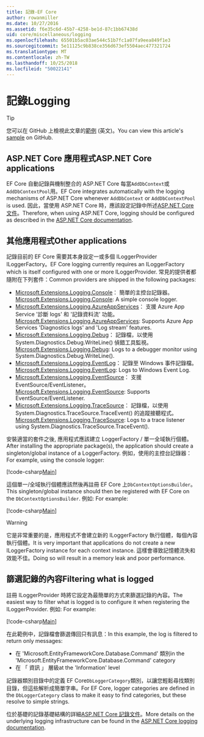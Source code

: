 ```yaml
---
title: 記錄-EF Core
author: rowanmiller
ms.date: 10/27/2016
ms.assetid: f6e35c6d-45b7-4258-be1d-87c1bb67438d
uid: core/miscellaneous/logging
ms.openlocfilehash: 65501b5ac03ae544c51b7fc1a07fa9eea849f1e3
ms.sourcegitcommit: 5e11125c9b838ce356d673ef5504aec477321724
ms.translationtype: MT
ms.contentlocale: zh-TW
ms.lasthandoff: 10/25/2018
ms.locfileid: "50022141"
---
```

# <a name="logging"></a><span data-ttu-id="39ed3-102">記錄</span><span class="sxs-lookup"><span data-stu-id="39ed3-102">Logging</span></span>

> [!TIP]  
> <span data-ttu-id="39ed3-103">您可以在 GitHub 上檢視此文章的[範例](https://github.com/aspnet/EntityFramework.Docs/tree/master/samples/core/Miscellaneous/Logging) \(英文\)。</span><span class="sxs-lookup"><span data-stu-id="39ed3-103">You can view this article's [sample](https://github.com/aspnet/EntityFramework.Docs/tree/master/samples/core/Miscellaneous/Logging) on GitHub.</span></span>

## <a name="aspnet-core-applications"></a><span data-ttu-id="39ed3-104">ASP.NET Core 應用程式</span><span class="sxs-lookup"><span data-stu-id="39ed3-104">ASP.NET Core applications</span></span>

<span data-ttu-id="39ed3-105">EF Core 自動記錄與機制整合的 ASP.NET Core 每當`AddDbContext`或`AddDbContextPool`用。</span><span class="sxs-lookup"><span data-stu-id="39ed3-105">EF Core integrates automatically with the logging mechanisms of ASP.NET Core whenever `AddDbContext` or `AddDbContextPool` is used.</span></span> <span data-ttu-id="39ed3-106">因此，當使用 ASP.NET Core 時，應該設定記錄中所述[ASP.NET Core 文件](https://docs.microsoft.com/aspnet/core/fundamentals/logging?tabs=aspnetcore2x)。</span><span class="sxs-lookup"><span data-stu-id="39ed3-106">Therefore, when using ASP.NET Core, logging should be configured as described in the [ASP.NET Core documentation](https://docs.microsoft.com/aspnet/core/fundamentals/logging?tabs=aspnetcore2x).</span></span>

## <a name="other-applications"></a><span data-ttu-id="39ed3-107">其他應用程式</span><span class="sxs-lookup"><span data-stu-id="39ed3-107">Other applications</span></span>

<span data-ttu-id="39ed3-108">記錄目前的 EF Core 需要其本身設定一或多個 ILoggerProvider ILoggerFactory。</span><span class="sxs-lookup"><span data-stu-id="39ed3-108">EF Core logging currently requires an ILoggerFactory which is itself configured with one or more ILoggerProvider.</span></span> <span data-ttu-id="39ed3-109">常見的提供者都隨附在下列套件：</span><span class="sxs-lookup"><span data-stu-id="39ed3-109">Common providers are shipped in the following packages:</span></span>

* <span data-ttu-id="39ed3-110">[Microsoft.Extensions.Logging.Console](https://www.nuget.org/packages/Microsoft.Extensions.Logging.Console/)： 簡單的主控台記錄器。</span><span class="sxs-lookup"><span data-stu-id="39ed3-110">[Microsoft.Extensions.Logging.Console](https://www.nuget.org/packages/Microsoft.Extensions.Logging.Console/): A simple console logger.</span></span>
* <span data-ttu-id="39ed3-111">[Microsoft.Extensions.Logging.AzureAppServices](https://www.nuget.org/packages/Microsoft.Extensions.Logging.AzureAppServices/)： 支援 Azure App Service '診斷 logs' 和 '記錄資料流' 功能。</span><span class="sxs-lookup"><span data-stu-id="39ed3-111">[Microsoft.Extensions.Logging.AzureAppServices](https://www.nuget.org/packages/Microsoft.Extensions.Logging.AzureAppServices/): Supports Azure App Services 'Diagnostics logs' and 'Log stream' features.</span></span>
* <span data-ttu-id="39ed3-112">[Microsoft.Extensions.Logging.Debug](https://www.nuget.org/packages/Microsoft.Extensions.Logging.Debug/)： 記錄檔，以使用 System.Diagnostics.Debug.WriteLine() 偵錯工具監視。</span><span class="sxs-lookup"><span data-stu-id="39ed3-112">[Microsoft.Extensions.Logging.Debug](https://www.nuget.org/packages/Microsoft.Extensions.Logging.Debug/): Logs to a debugger monitor using System.Diagnostics.Debug.WriteLine().</span></span>
* <span data-ttu-id="39ed3-113">[Microsoft.Extensions.Logging.EventLog](https://www.nuget.org/packages/Microsoft.Extensions.Logging.EventLog/)： 記錄至 Windows 事件記錄檔。</span><span class="sxs-lookup"><span data-stu-id="39ed3-113">[Microsoft.Extensions.Logging.EventLog](https://www.nuget.org/packages/Microsoft.Extensions.Logging.EventLog/): Logs to Windows Event Log.</span></span>
* <span data-ttu-id="39ed3-114">[Microsoft.Extensions.Logging.EventSource](https://www.nuget.org/packages/Microsoft.Extensions.Logging.EventSource/)： 支援 EventSource/EventListener。</span><span class="sxs-lookup"><span data-stu-id="39ed3-114">[Microsoft.Extensions.Logging.EventSource](https://www.nuget.org/packages/Microsoft.Extensions.Logging.EventSource/): Supports EventSource/EventListener.</span></span>
* <span data-ttu-id="39ed3-115">[Microsoft.Extensions.Logging.TraceSource](https://www.nuget.org/packages/Microsoft.Extensions.Logging.TraceSource/)： 記錄檔，以使用 System.Diagnostics.TraceSource.TraceEvent() 的追蹤接聽程式。</span><span class="sxs-lookup"><span data-stu-id="39ed3-115">[Microsoft.Extensions.Logging.TraceSource](https://www.nuget.org/packages/Microsoft.Extensions.Logging.TraceSource/): Logs to a trace listener using System.Diagnostics.TraceSource.TraceEvent().</span></span>

<span data-ttu-id="39ed3-116">安裝適當的套件之後, 應用程式應該建立 LoggerFactory / 單一全域執行個體。</span><span class="sxs-lookup"><span data-stu-id="39ed3-116">After installing the appropriate package(s), the application should create a singleton/global instance of a LoggerFactory.</span></span> <span data-ttu-id="39ed3-117">例如，使用的主控台記錄器：</span><span class="sxs-lookup"><span data-stu-id="39ed3-117">For example, using the console logger:</span></span>

[!code-csharp[Main](../../../samples/core/Miscellaneous/Logging/Logging/BloggingContext.cs#DefineLoggerFactory)]

<span data-ttu-id="39ed3-118">這個單一/全域執行個體應該然後再註冊 EF Core 上`DbContextOptionsBuilder`。</span><span class="sxs-lookup"><span data-stu-id="39ed3-118">This singleton/global instance should then be registered with EF Core on the `DbContextOptionsBuilder`.</span></span> <span data-ttu-id="39ed3-119">例如: </span><span class="sxs-lookup"><span data-stu-id="39ed3-119">For example:</span></span>

[!code-csharp[Main](../../../samples/core/Miscellaneous/Logging/Logging/BloggingContext.cs#RegisterLoggerFactory)]

> [!WARNING]
> <span data-ttu-id="39ed3-120">它是非常重要的是，應用程式不會建立新的 ILoggerFactory 執行個體，每個內容執行個體。</span><span class="sxs-lookup"><span data-stu-id="39ed3-120">It is very important that applications do not create a new ILoggerFactory instance for each context instance.</span></span> <span data-ttu-id="39ed3-121">這樣會導致記憶體流失和效能不佳。</span><span class="sxs-lookup"><span data-stu-id="39ed3-121">Doing so will result in a memory leak and poor performance.</span></span>

## <a name="filtering-what-is-logged"></a><span data-ttu-id="39ed3-122">篩選記錄的內容</span><span class="sxs-lookup"><span data-stu-id="39ed3-122">Filtering what is logged</span></span>

<span data-ttu-id="39ed3-123">註冊 ILoggerProvider 時將它設定為最簡單的方式來篩選記錄的內容。</span><span class="sxs-lookup"><span data-stu-id="39ed3-123">The easiest way to filter what is logged is to configure it when registering the ILoggerProvider.</span></span> <span data-ttu-id="39ed3-124">例如: </span><span class="sxs-lookup"><span data-stu-id="39ed3-124">For example:</span></span>

[!code-csharp[Main](../../../samples/core/Miscellaneous/Logging/Logging/BloggingContextWithFiltering.cs#DefineLoggerFactory)]

<span data-ttu-id="39ed3-125">在此範例中，記錄檔會篩選傳回只有訊息：</span><span class="sxs-lookup"><span data-stu-id="39ed3-125">In this example, the log is filtered to return only messages:</span></span>
 * <span data-ttu-id="39ed3-126">在 'Microsoft.EntityFrameworkCore.Database.Command' 類別</span><span class="sxs-lookup"><span data-stu-id="39ed3-126">in the 'Microsoft.EntityFrameworkCore.Database.Command' category</span></span>
 * <span data-ttu-id="39ed3-127">在 「 資訊 」 層級</span><span class="sxs-lookup"><span data-stu-id="39ed3-127">at the 'Information' level</span></span>

<span data-ttu-id="39ed3-128">記錄器類別目錄中的定義 EF Core`DbLoggerCategory`類別，以讓您輕鬆尋找類別目錄，但這些解析成簡單字串。</span><span class="sxs-lookup"><span data-stu-id="39ed3-128">For EF Core, logger categories are defined in the `DbLoggerCategory` class to make it easy to find categories, but these resolve to simple strings.</span></span>

<span data-ttu-id="39ed3-129">位於基礎的記錄基礎結構的詳細[ASP.NET Core 記錄文件](https://docs.microsoft.com/aspnet/core/fundamentals/logging?tabs=aspnetcore2x)。</span><span class="sxs-lookup"><span data-stu-id="39ed3-129">More details on the underlying logging infrastructure can be found in the [ASP.NET Core logging documentation](https://docs.microsoft.com/aspnet/core/fundamentals/logging?tabs=aspnetcore2x).</span></span>
